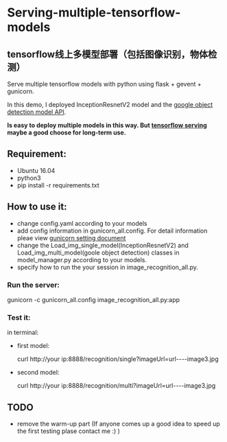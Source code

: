 # Serving-multiple-tensorflow-models
## tensorflow线上多模型部署（包括图像识别，物体检测）

Serve multiple tensorflow models with python using flask + gevent + gunicorn.

In this demo, I deployed InceptionResnetV2 model and the [google object detection model API](https://github.com/tensorflow/models/tree/master/research/object_detection).

**Is easy to deploy multiple models in this way. But [tensorflow serving](https://www.tensorflow.org/serving/) maybe a good choose for long-term use.**

## Requirement:
- Ubuntu 16.04
- python3
- pip install -r requirements.txt

## How to use it:
- change config.yaml according to your models
- add config information in gunicorn_all.config. For detail information pleae view [gunicorn setting document](http://docs.gunicorn.org/en/latest/settings.html)
- change the Load_img_single_model(InceptionResnetV2) and Load_img_multi_model(goole object detection) classes in model_manager.py according to your models.
- specify how to run the your session in image_recognition_all.py.

### Run the server:
gunicorn -c gunicorn_all.config image_recognition_all.py:app

### Test it:
in terminal:
- first model:

  curl http://your ip:8888/recognition/single?imageUrl=url----image3.jpg
- second model:

  curl http://your ip:8888/recognition/multi?imageUrl=url----image3.jpg

## TODO
- remove the warm-up part (If anyone comes up a good idea to speed up the first testing plase contact me :) )
